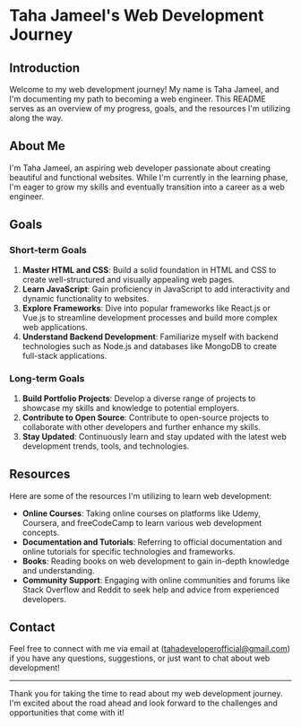 # Taha Jameel's Web Development Journey

## Introduction

Welcome to my web development journey! My name is Taha Jameel, and I'm documenting my path to becoming a web engineer. This README serves as an overview of my progress, goals, and the resources I'm utilizing along the way.

## About Me

I'm Taha Jameel, an aspiring web developer passionate about creating beautiful and functional websites. While I'm currently in the learning phase, I'm eager to grow my skills and eventually transition into a career as a web engineer.

## Goals

### Short-term Goals

1. **Master HTML and CSS**: Build a solid foundation in HTML and CSS to create well-structured and visually appealing web pages.
2. **Learn JavaScript**: Gain proficiency in JavaScript to add interactivity and dynamic functionality to websites.
3. **Explore Frameworks**: Dive into popular frameworks like React.js or Vue.js to streamline development processes and build more complex web applications.
4. **Understand Backend Development**: Familiarize myself with backend technologies such as Node.js and databases like MongoDB to create full-stack applications.

### Long-term Goals

1. **Build Portfolio Projects**: Develop a diverse range of projects to showcase my skills and knowledge to potential employers.
2. **Contribute to Open Source**: Contribute to open-source projects to collaborate with other developers and further enhance my skills.
3. **Stay Updated**: Continuously learn and stay updated with the latest web development trends, tools, and technologies.

## Resources

Here are some of the resources I'm utilizing to learn web development:

- **Online Courses**: Taking online courses on platforms like Udemy, Coursera, and freeCodeCamp to learn various web development concepts.
- **Documentation and Tutorials**: Referring to official documentation and online tutorials for specific technologies and frameworks.
- **Books**: Reading books on web development to gain in-depth knowledge and understanding.
- **Community Support**: Engaging with online communities and forums like Stack Overflow and Reddit to seek help and advice from experienced developers.

## Contact

Feel free to connect with me via email at (tahadeveloperofficial@gmail.com) if you have any questions, suggestions, or just want to chat about web development!

---

Thank you for taking the time to read about my web development journey. I'm excited about the road ahead and look forward to the challenges and opportunities that come with it!
